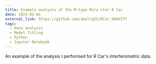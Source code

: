 ```yaml
---
title: Example analysis of the M-type Mira star R Car 
date: 2023-02-01
external_link: https://github.com/abelrg25/RCar_GRAVITY
tags:
  - Data analysis
  - Model fitting 
  - Python
  - Jupyter Notebook
---
```


An example of the analysis I performed for R Car's interferometric data. 

<!--more-->
